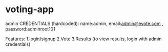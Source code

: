 # voting-app
admin CREDENTIALS (hardcoded): name:admin, email:admin@evote.com , password:adminroot101


Features:
1.login/signup
2.Vote
3.Results (to view results, login with admin credentials)
